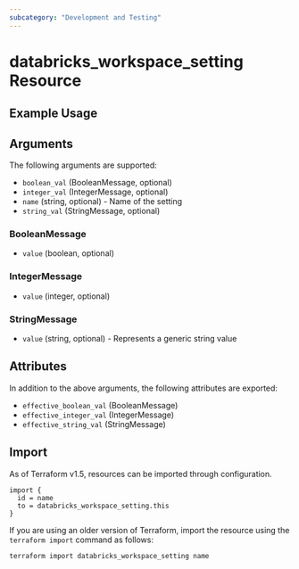 ```yaml
---
subcategory: "Development and Testing"
---
```

# databricks_workspace_setting Resource


## Example Usage


## Arguments
The following arguments are supported:
* `boolean_val` (BooleanMessage, optional)
* `integer_val` (IntegerMessage, optional)
* `name` (string, optional) - Name of the setting
* `string_val` (StringMessage, optional)

### BooleanMessage
* `value` (boolean, optional)

### IntegerMessage
* `value` (integer, optional)

### StringMessage
* `value` (string, optional) - Represents a generic string value



## Attributes
In addition to the above arguments, the following attributes are exported:
* `effective_boolean_val` (BooleanMessage)
* `effective_integer_val` (IntegerMessage)
* `effective_string_val` (StringMessage)

## Import
As of Terraform v1.5, resources can be imported through configuration.
```hcl
import {
  id = name
  to = databricks_workspace_setting.this
}
```

If you are using an older version of Terraform, import the resource using the `terraform import` command as follows:
```sh
terraform import databricks_workspace_setting name
```
